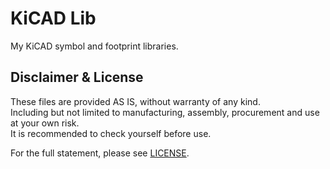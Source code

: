 # KiCAD Lib

My KiCAD symbol and footprint libraries.

## Disclaimer & License

These files are provided AS IS, without warranty of any kind.  
Including but not limited to manufacturing, assembly, procurement and use at your own risk.  
It is recommended to check yourself before use.  

For the full statement, please see [LICENSE](/LICENSE).
